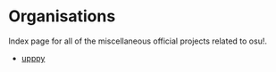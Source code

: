 # Organisations

Index page for all of the miscellaneous official projects related to osu!.

- [upppy](upppy)
